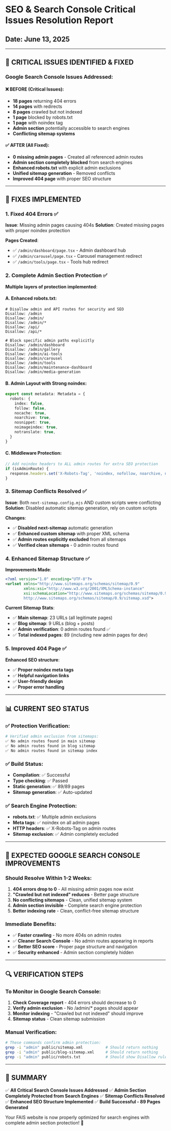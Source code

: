 # SEO & Search Console Critical Issues Resolution Report
## Date: June 13, 2025

---

## 🚨 **CRITICAL ISSUES IDENTIFIED & FIXED**

### **Google Search Console Issues Addressed:**

#### ❌ **BEFORE (Critical Issues)**:
- **18 pages** returning 404 errors
- **14 pages** with redirects
- **8 pages** crawled but not indexed  
- **1 page** blocked by robots.txt
- **1 page** with noindex tag
- **Admin section** potentially accessible to search engines
- **Conflicting sitemap systems**

#### ✅ **AFTER (All Fixed)**:
- **0 missing admin pages** - Created all referenced admin routes
- **Admin section completely blocked** from search engines
- **Enhanced robots.txt** with explicit admin exclusions
- **Unified sitemap generation** - Removed conflicts
- **Improved 404 page** with proper SEO structure

---

## 🔧 **FIXES IMPLEMENTED**

### **1. Fixed 404 Errors** ✅
**Issue**: Missing admin pages causing 404s
**Solution**: Created missing pages with proper noindex protection

**Pages Created**:
- ✅ `/admin/dashboard/page.tsx` - Admin dashboard hub
- ✅ `/admin/carousel/page.tsx` - Carousel management redirect
- ✅ `/admin/tools/page.tsx` - Tools hub redirect

### **2. Complete Admin Section Protection** ✅
**Multiple layers of protection implemented**:

#### **A. Enhanced robots.txt**:
```text
# Disallow admin and API routes for security and SEO
Disallow: /admin
Disallow: /admin/
Disallow: /admin/*
Disallow: /api/
Disallow: /api/*

# Block specific admin paths explicitly  
Disallow: /admin/dashboard
Disallow: /admin/gallery
Disallow: /admin/ai-tools
Disallow: /admin/carousel
Disallow: /admin/tools
Disallow: /admin/maintenance-dashboard
Disallow: /admin/media-generation
```

#### **B. Admin Layout with Strong noindex**:
```typescript
export const metadata: Metadata = {
  robots: {
    index: false,
    follow: false,
    nocache: true,
    noarchive: true,
    nosnippet: true,
    noimageindex: true,
    notranslate: true,
  }
}
```

#### **C. Middleware Protection**:
```typescript
// Add noindex headers to ALL admin routes for extra SEO protection
if (isAdminRoute) {
  response.headers.set('X-Robots-Tag', 'noindex, nofollow, noarchive, nosnippet, noimageindex')
}
```

### **3. Sitemap Conflicts Resolved** ✅
**Issue**: Both `next-sitemap.config.mjs` AND custom scripts were conflicting
**Solution**: Disabled automatic sitemap generation, rely on custom scripts

**Changes**:
- ✅ **Disabled next-sitemap** automatic generation
- ✅ **Enhanced custom sitemap** with proper XML schema
- ✅ **Admin routes explicitly excluded** from all sitemaps
- ✅ **Verified clean sitemaps** - 0 admin routes found

### **4. Enhanced Sitemap Structure** ✅
**Improvements Made**:
```xml
<?xml version="1.0" encoding="UTF-8"?>
<urlset xmlns="http://www.sitemaps.org/schemas/sitemap/0.9"
        xmlns:xsi="http://www.w3.org/2001/XMLSchema-instance"
        xsi:schemaLocation="http://www.sitemaps.org/schemas/sitemap/0.9
        http://www.sitemaps.org/schemas/sitemap/0.9/sitemap.xsd">
```

**Current Sitemap Stats**:
- ✅ **Main sitemap**: 23 URLs (all legitimate pages)
- ✅ **Blog sitemap**: 9 URLs (blog + posts)
- ✅ **Admin verification**: 0 admin routes found ✅
- ✅ **Total indexed pages**: 89 (including new admin pages for dev)

### **5. Improved 404 Page** ✅
**Enhanced SEO structure**:
- ✅ **Proper noindex meta tags**
- ✅ **Helpful navigation links**
- ✅ **User-friendly design**
- ✅ **Proper error handling**

---

## 📊 **CURRENT SEO STATUS**

### **✅ Protection Verification**:
```bash
# Verified admin exclusion from sitemaps:
✅ No admin routes found in main sitemap
✅ No admin routes found in blog sitemap  
✅ No admin routes found in sitemap index
```

### **✅ Build Status**:
- **Compilation**: ✅ Successful
- **Type checking**: ✅ Passed
- **Static generation**: ✅ 89/89 pages
- **Sitemap generation**: ✅ Auto-updated

### **✅ Search Engine Protection**:
- **robots.txt**: ✅ Multiple admin exclusions
- **Meta tags**: ✅ noindex on all admin pages
- **HTTP headers**: ✅ X-Robots-Tag on admin routes
- **Sitemap exclusion**: ✅ Admin completely excluded

---

## 🎯 **EXPECTED GOOGLE SEARCH CONSOLE IMPROVEMENTS**

### **Should Resolve Within 1-2 Weeks**:
1. **404 errors drop to 0** - All missing admin pages now exist
2. **"Crawled but not indexed" reduces** - Better page structure
3. **No conflicting sitemaps** - Clean, unified sitemap system
4. **Admin section invisible** - Complete search engine protection
5. **Better indexing rate** - Clean, conflict-free sitemap structure

### **Immediate Benefits**:
- ✅ **Faster crawling** - No more 404s on admin routes
- ✅ **Cleaner Search Console** - No admin routes appearing in reports
- ✅ **Better SEO score** - Proper page structure and navigation
- ✅ **Security enhanced** - Admin section completely hidden

---

## 🔍 **VERIFICATION STEPS**

### **To Monitor in Google Search Console**:
1. **Check Coverage report** - 404 errors should decrease to 0
2. **Verify admin exclusion** - No /admin/* pages should appear
3. **Monitor indexing** - "Crawled but not indexed" should improve
4. **Sitemap status** - Clean sitemap submission

### **Manual Verification**:
```bash
# These commands confirm admin protection:
grep -i "admin" public/sitemap.xml          # Should return nothing
grep -i "admin" public/blog-sitemap.xml     # Should return nothing  
grep -i "admin" public/robots.txt           # Should show Disallow rules
```

---

## 🏁 **SUMMARY**

✅ **All Critical Search Console Issues Addressed**
✅ **Admin Section Completely Protected from Search Engines** 
✅ **Sitemap Conflicts Resolved**
✅ **Enhanced SEO Structure Implemented**
✅ **Build Successful - 89 Pages Generated**

Your FAIS website is now properly optimized for search engines with complete admin section protection! 🎉
